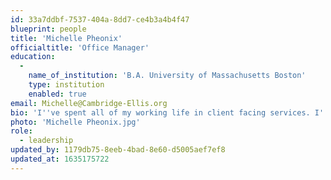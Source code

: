 ```yaml
---
id: 33a7ddbf-7537-404a-8dd7-ce4b3a4b4f47
blueprint: people
title: 'Michelle Pheonix'
officialtitle: 'Office Manager'
education:
  -
    name_of_institution: 'B.A. University of Massachusetts Boston'
    type: institution
    enabled: true
email: Michelle@Cambridge-Ellis.org
bio: 'I''ve spent all of my working life in client facing services. I''ve been a clerk at a record store, a unit coordinator on a surgical ward, a spa owner and operator, and an admin of various stripes. I get a lot of pleasure and satisfaction from helping people, be it problem solving, gathering resources, putting people at ease, or just being a friendly ear. My interests lie in racial justice, LGBTQIA+ advocacy, science & technology, nail art, nature photography, and live music. I''m really pleased to be part of the leadership team at Cambridge-Ellis and look forward to many years of service to the community.'
photo: 'Michelle Pheonix.jpg'
role:
  - leadership
updated_by: 1179db75-8eeb-4bad-8e60-d5005aef7ef8
updated_at: 1635175722
---
```

